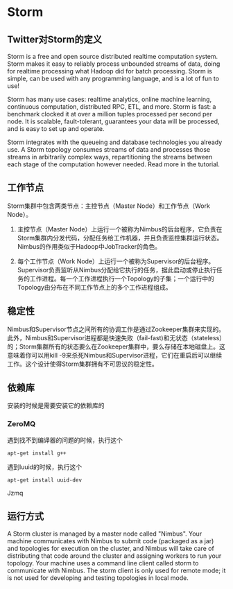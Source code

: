 # Storm

## Twitter对Storm的定义

Storm is a free and open source distributed realtime computation system. Storm makes it easy to reliably process unbounded streams of data, doing for realtime processing what Hadoop did for batch processing. Storm is simple, can be used with any programming language, and is a lot of fun to use!

Storm has many use cases: realtime analytics, online machine learning, continuous computation, distributed RPC, ETL, and more. Storm is fast: a benchmark clocked it at over a million tuples processed per second per node. It is scalable, fault-tolerant, guarantees your data will be processed, and is easy to set up and operate.

Storm integrates with the queueing and database technologies you already use. A Storm topology consumes streams of data and processes those streams in arbitrarily complex ways, repartitioning the streams between each stage of the computation however needed. Read more in the tutorial. 

## 工作节点

Storm集群中包含两类节点：主控节点（Master Node）和工作节点（Work Node）。   
    
1. 主控节点（Master Node）上运行一个被称为Nimbus的后台程序，它负责在Storm集群内分发代码，分配任务给工作机器，并且负责监控集群运行状态。Nimbus的作用类似于Hadoop中JobTracker的角色。
        
        
2. 每个工作节点（Work Node）上运行一个被称为Supervisor的后台程序。Supervisor负责监听从Nimbus分配给它执行的任务，据此启动或停止执行任务的工作进程。每一个工作进程执行一个Topology的子集；一个运行中的Topology由分布在不同工作节点上的多个工作进程组成。


## 稳定性

Nimbus和Supervisor节点之间所有的协调工作是通过Zookeeper集群来实现的。此外，Nimbus和Supervisor进程都是快速失败（fail-fast)和无状态（stateless）的；Storm集群所有的状态要么在Zookeeper集群中，要么存储在本地磁盘上。这意味着你可以用kill -9来杀死Nimbus和Supervisor进程，它们在重启后可以继续工作。这个设计使得Storm集群拥有不可思议的稳定性。

## 依赖库

安装的时候是需要安装它的依赖库的

### ZeroMQ

遇到找不到编译器的问题的时候，执行这个      

    apt-get install g++


遇到luuid的时候，执行这个

    apt-get install uuid-dev
    
    

Jzmq

## 运行方式

A Storm cluster is managed by a master node called "Nimbus". Your machine communicates with Nimbus to submit code (packaged as a jar) and topologies for execution on the cluster, and Nimbus will take care of distributing that code around the cluster and assigning workers to run your topology. Your machine uses a command line client called storm to communicate with Nimbus. The storm client is only used for remote mode; it is not used for developing and testing topologies in local mode.
